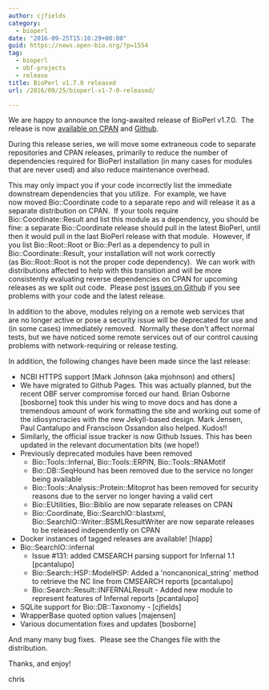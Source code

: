 ```yaml
---
author: cjfields
category:
  - bioperl
date: "2016-09-25T15:10:29+00:00"
guid: https://news.open-bio.org/?p=1554
tag:
  - bioperl
  - obf-projects
  - release
title: BioPerl v1.7.0 released
url: /2016/09/25/bioperl-v1-7-0-released/

---
```

We are happy to announce the long-awaited release of BioPerl v1.7.0.  The release is now [available on CPAN](https://metacpan.org/release/BioPerl) and [Github](https://github.com/bioperl/bioperl-live/releases/tag/release-1-7-0).

During this release series, we will move some extraneous code to separate repositories and CPAN releases, primarily to reduce the number of dependencies required for BioPerl installation (in many cases for modules that are never used) and also reduce maintenance overhead.

This may only impact you if your code incorrectly list the immediate downstream dependencies that you utilize.  For example, we have now moved Bio::Coordinate code to a separate repo and will release it as a separate distribution on CPAN.  If your tools require Bio::Coordinate::Result and list this module as a dependency, you should be fine: a separate Bio::Coordinate release should pull in the latest BioPerl, until then it would pull in the last BioPerl release with that module.  However, if you list Bio::Root::Root or Bio::Perl as a dependency to pull in Bio::Coordinate::Result, your installation will not work correctly (as Bio::Root::Root is not the proper code dependency).  We can work with distributions affected to help with this transition and will be more consistently evaluating reverse dependencies on CPAN for upcoming releases as we split out code.  Please post [issues on Github](https://github.com/bioperl/bioperl-live/issues) if you see problems with your code and the latest release.

In addition to the above, modules relying on a remote web services that are no longer active or pose a security issue will be deprecated for use and (in some cases) immediately removed.  Normally these don't affect normal tests, but we have noticed some remote services out of our control causing problems with network-requiring or release testing.

In addition, the following changes have been made since the last release:

- NCBI HTTPS support \[Mark Johnson (aka mjohnson) and others\]
- We have migrated to Github Pages. This was actually planned, but the
  recent OBF server compromise forced our hand. Brian Osborne \[bosborne\] took this under his wing to move docs and has done a tremendous amount of work formatting the site and working out some of the idiosyncracies with the new Jekyll-based design. Mark Jensen, Paul Cantalupo and Franscison Ossandon also helped. Kudos!!
- Similarly, the official issue tracker is now Github Issues. This has been updated in the relevant documentation bits (we hope!)
- Previously deprecated modules have been removed
  - Bio::Tools::Infernal, Bio::Tools::ERPIN, Bio::Tools::RNAMotif
  - Bio::DB::SeqHound has been removed due to the service no longer being available
  - Bio::Tools::Analysis::Protein::Mitoprot has been removed for security reasons due to the server no longer having a valid cert
  - Bio::EUtilities, Bio::Biblio are now separate releases on CPAN
  - Bio::Coordinate, Bio::SearchIO::blastxml, Bio::SearchIO::Writer::BSMLResultWriter are now separate releases to be released independently on CPAN
- Docker instances of tagged releases are available! \[hlapp\]
- Bio::SearchIO::infernal
  - Issue #131: added CMSEARCH parsing support for Infernal 1.1 \[pcantalupo\]
  - Bio::Search::HSP::ModelHSP: Added a 'noncanonical\_string' method to retrieve the NC line from CMSEARCH reports \[pcantalupo\]
  - Bio::Search::Result::INFERNALResult - Added new module to represent features of Infernal reports \[pcantalupo\]
- SQLite support for Bio::DB::Taxonomy - \[cjfields\]
- WrapperBase quoted option values \[majensen\]
- Various documentation fixes and updates \[bosborne\]

And many many bug fixes.  Please see the Changes file with the distribution.

Thanks, and enjoy!

chris
